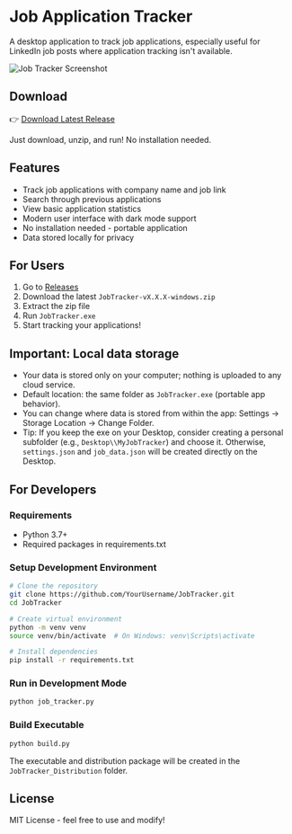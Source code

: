# Job Application Tracker

A desktop application to track job applications, especially useful for LinkedIn job posts where application tracking isn't available.

![Job Tracker Screenshot](screenshots/main.png)

## Download

👉 [Download Latest Release](../../releases/latest)

Just download, unzip, and run! No installation needed.

## Features

- Track job applications with company name and job link
- Search through previous applications
- View basic application statistics
- Modern user interface with dark mode support
- No installation needed - portable application
- Data stored locally for privacy

## For Users

1. Go to [Releases](../../releases)
2. Download the latest `JobTracker-vX.X.X-windows.zip`
3. Extract the zip file
4. Run `JobTracker.exe`
5. Start tracking your applications!

## Important: Local data storage

- Your data is stored only on your computer; nothing is uploaded to any cloud service.
- Default location: the same folder as `JobTracker.exe` (portable app behavior).
- You can change where data is stored from within the app: Settings → Storage Location → Change Folder.
- Tip: If you keep the exe on your Desktop, consider creating a personal subfolder (e.g., `Desktop\\MyJobTracker`) and choose it. Otherwise, `settings.json` and `job_data.json` will be created directly on the Desktop.

## For Developers

### Requirements

- Python 3.7+
- Required packages in requirements.txt

### Setup Development Environment

```bash
# Clone the repository
git clone https://github.com/YourUsername/JobTracker.git
cd JobTracker

# Create virtual environment
python -m venv venv
source venv/bin/activate  # On Windows: venv\Scripts\activate

# Install dependencies
pip install -r requirements.txt
```

### Run in Development Mode

```bash
python job_tracker.py
```

### Build Executable

```bash
python build.py
```

The executable and distribution package will be created in the `JobTracker_Distribution` folder.

## License

MIT License - feel free to use and modify!

